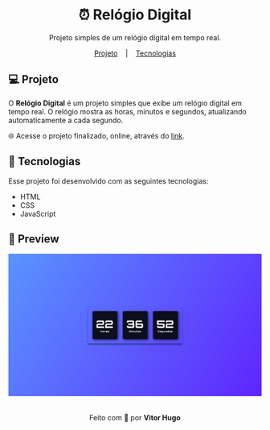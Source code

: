 <h1 align="center">⏰ Relógio Digital</h1>

<p align="center">Projeto simples de um relógio digital em tempo real.</p>

<p align="center">
    <a href="#-projeto">Projeto</a>
    &nbsp;&nbsp;&nbsp;|&nbsp;&nbsp;&nbsp;
    <a href="#-tecnologias">Tecnologias</a>
</p>

## 💻 Projeto

O **Relógio Digital** é um projeto simples que exibe um relógio digital em tempo real. O relógio mostra as horas, minutos e segundos, atualizando automaticamente a cada segundo.

🌐 Acesse o projeto finalizado, online, através do [link](https://relogio-vhr.vercel.app/).

## 🚀 Tecnologias

Esse projeto foi desenvolvido com as seguintes tecnologias:

- HTML
- CSS
- JavaScript

## 📸 Preview

<div align="center">
  <img src="./Relogio-Digital/preview.png" alt="Preview do projeto" width="600">
</div>

<br>

<p align="center">Feito com 💙 por <strong>Vitor Hugo</strong></p>
